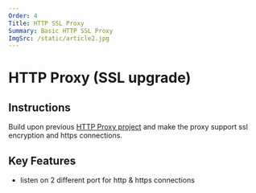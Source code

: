 ```yaml
---
Order: 4
Title: HTTP SSL Proxy
Summary: Basic HTTP SSL Proxy
ImgSrc: /static/article2.jpg
---
```


# HTTP Proxy (SSL upgrade)

## Instructions

Build upon previous [HTTP Proxy project](/projects/http-proxy.html)
and make the proxy support ssl encryption and https connections.

## Key Features

- listen on 2 different port for http & https connections

